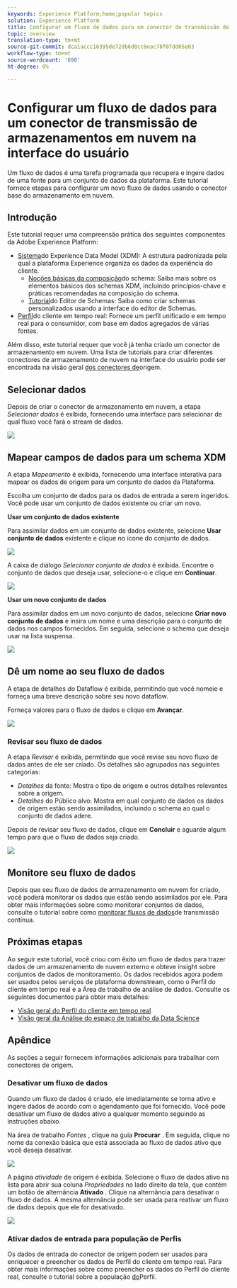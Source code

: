 ```yaml
---
keywords: Experience Platform;home;popular topics
solution: Experience Platform
title: Configurar um fluxo de dados para um conector de transmissão de armazenamentos em nuvem na interface do usuário
topic: overview
translation-type: tm+mt
source-git-commit: dca1accc16395de72db6d0cc8eac78f07dd05e03
workflow-type: tm+mt
source-wordcount: '690'
ht-degree: 0%

---
```



# Configurar um fluxo de dados para um conector de transmissão de armazenamentos em nuvem na interface do usuário

Um fluxo de dados é uma tarefa programada que recupera e ingere dados de uma fonte para um conjunto de dados da plataforma. Este tutorial fornece etapas para configurar um novo fluxo de dados usando o conector base do armazenamento em nuvem.

## Introdução

Este tutorial requer uma compreensão prática dos seguintes componentes da Adobe Experience Platform:

- [Sistema](../../../../../xdm/home.md)do Experience Data Model (XDM): A estrutura padronizada pela qual a plataforma Experience organiza os dados da experiência do cliente.
   - [Noções básicas da composição](../../../../../xdm/schema/composition.md)do schema: Saiba mais sobre os elementos básicos dos schemas XDM, incluindo princípios-chave e práticas recomendadas na composição do schema.
   - [Tutorial](../../../../../xdm/tutorials/create-schema-ui.md)do Editor de Schemas: Saiba como criar schemas personalizados usando a interface do editor de Schemas.
- [Perfil](../../../../../profile/home.md)do cliente em tempo real: Fornece um perfil unificado e em tempo real para o consumidor, com base em dados agregados de várias fontes.

Além disso, este tutorial requer que você já tenha criado um conector de armazenamento em nuvem. Uma lista de tutoriais para criar diferentes conectores de armazenamento de nuvem na interface do usuário pode ser encontrada na visão geral [dos conectores de](../../../../home.md)origem.

## Selecionar dados

Depois de criar o conector de armazenamento em nuvem, a etapa *Selecionar dados* é exibida, fornecendo uma interface para selecionar de qual fluxo você fará o stream de dados.

![](../../../../images/tutorials/dataflow/cloud-storage/streaming/select-data.png)

## Mapear campos de dados para um schema XDM

A etapa *Mapeamento* é exibida, fornecendo uma interface interativa para mapear os dados de origem para um conjunto de dados da Plataforma.

Escolha um conjunto de dados para os dados de entrada a serem ingeridos. Você pode usar um conjunto de dados existente ou criar um novo.

**Usar um conjunto de dados existente**

Para assimilar dados em um conjunto de dados existente, selecione **Usar conjunto de dados** existente e clique no ícone do conjunto de dados.

![](../../../../images/tutorials/dataflow/cloud-storage/streaming/use-existing-data.png)

A caixa de diálogo _Selecionar conjunto de dados_ é exibida. Encontre o conjunto de dados que deseja usar, selecione-o e clique em **Continuar**.

![](../../../../images/tutorials/dataflow/cloud-storage/streaming/select-existing-data.png)

**Usar um novo conjunto de dados**

Para assimilar dados em um novo conjunto de dados, selecione **Criar novo conjunto de dados** e insira um nome e uma descrição para o conjunto de dados nos campos fornecidos. Em seguida, selecione o schema que deseja usar na lista suspensa.

![](../../../../images/tutorials/dataflow/cloud-storage/streaming/use-new-dataset.png)

## Dê um nome ao seu fluxo de dados

A etapa de detalhes *do* Dataflow é exibida, permitindo que você nomeie e forneça uma breve descrição sobre seu novo dataflow.

Forneça valores para o fluxo de dados e clique em **Avançar**.

![](../../../../images/tutorials/dataflow/cloud-storage/streaming/name-your-dataflow.png)

### Revisar seu fluxo de dados

A etapa *Revisar* é exibida, permitindo que você revise seu novo fluxo de dados antes de ele ser criado. Os detalhes são agrupados nas seguintes categorias:

- *Detalhes* da fonte: Mostra o tipo de origem e outros detalhes relevantes sobre a origem.
- *Detalhes* do Público alvo: Mostra em qual conjunto de dados os dados de origem estão sendo assimilados, incluindo o schema ao qual o conjunto de dados adere.

Depois de revisar seu fluxo de dados, clique em **Concluir** e aguarde algum tempo para que o fluxo de dados seja criado.

![](../../../../images/tutorials/dataflow/cloud-storage/streaming/review.png)

## Monitore seu fluxo de dados

Depois que seu fluxo de dados de armazenamento em nuvem for criado, você poderá monitorar os dados que estão sendo assimilados por ele. Para obter mais informações sobre como monitorar conjuntos de dados, consulte o tutorial sobre como [monitorar fluxos de dados](../../../../../ingestion/quality/monitor-data-flows.md)de transmissão contínua.

## Próximas etapas

Ao seguir este tutorial, você criou com êxito um fluxo de dados para trazer dados de um armazenamento de nuvem externo e obteve insight sobre conjuntos de dados de monitoramento. Os dados recebidos agora podem ser usados pelos serviços de plataforma downstream, como o Perfil do cliente em tempo real e a Área de trabalho de análise de dados. Consulte os seguintes documentos para obter mais detalhes:

- [Visão geral do Perfil do cliente em tempo real](../../../../../profile/home.md)
- [Visão geral da Análise do espaço de trabalho da Data Science](../../../../../data-science-workspace/home.md)

## Apêndice

As seções a seguir fornecem informações adicionais para trabalhar com conectores de origem.

### Desativar um fluxo de dados

Quando um fluxo de dados é criado, ele imediatamente se torna ativo e ingere dados de acordo com o agendamento que foi fornecido. Você pode desativar um fluxo de dados ativo a qualquer momento seguindo as instruções abaixo.

Na área de trabalho *Fontes* , clique na guia **Procurar** . Em seguida, clique no nome da conexão básica que está associada ao fluxo de dados ativo que você deseja desativar.

![](../../../../images/tutorials/dataflow/cloud-storage/streaming/browse.png)

A página *atividade* de origem é exibida. Selecione o fluxo de dados ativo na lista para abrir sua coluna *Propriedades* no lado direito da tela, que contém um botão de alternância **Ativado** . Clique na alternância para desativar o fluxo de dados. A mesma alternância pode ser usada para reativar um fluxo de dados depois que ele for desativado.

![](../../../../images/tutorials/dataflow/cloud-storage/streaming/disable-source.png)

### Ativar dados de entrada para população de Perfis

Os dados de entrada do conector de origem podem ser usados para enriquecer e preencher os dados de Perfil do cliente em tempo real. Para obter mais informações sobre como preencher os dados do Perfil do cliente real, consulte o tutorial sobre a população [do](../../profile.md)Perfil.
